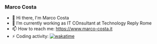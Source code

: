 ### Marco Costa
- 👋 Hi there, I'm Marco Costa
- 🔭 I’m currently working as IT COnsultant at Technology Reply Rome
- 📫 How to reach me: https://www.marco-costa.it
- ⚡ Coding activity: [![wakatime](https://wakatime.com/badge/user/4d90826d-493d-4766-988f-75cec92f3552.svg)](https://wakatime.com/@4d90826d-493d-4766-988f-75cec92f3552)
